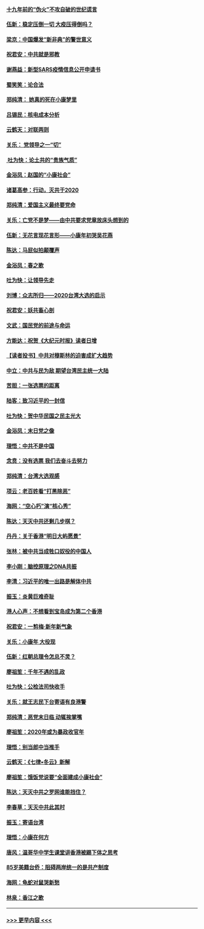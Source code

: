 #### [十九年前的“伪火”不攻自破的世纪谎言](../pages/nsc993/n11813238.md?t=01230033) 
#### [伍新：稳定压倒一切 大疫压得倒吗？](../pages/nsc993/n11812634.md?t=01230033) 
#### [梁京：中国爆发“新非典”的警世意义](../pages/nsc993/n11812554.md?t=01230033) 
#### [祝君安：中共就是邪教](../pages/nsc993/n11812431.md?t=01230033) 
#### [谢燕益：新型SARS疫情信息公开申请书](../pages/nsc993/n11808840.md?t=01230033) 
#### [蜀笑笑：论合法](../pages/nsc993/n11808064.md?t=01230033) 
#### [郑纯清： 她真的死在小康梦里](../pages/nsc993/n11806623.md?t=01230033) 
#### [吕锡民：核电成本分析](../pages/nsc993/n11806284.md?t=01230033) 
#### [云鹤天：对联两则](../pages/nsc993/n11805957.md?t=01230033) 
#### [关乐： 党领导之一“切”](../pages/nsc993/n11804505.md?t=01230033) 
#### [ 吐为快：论土共的“贵族气质”](../pages/nsc993/n11804490.md?t=01230033) 
#### [金浴凤：赵国的“小康社会”](../pages/nsc993/n11804452.md?t=01230033) 
#### [诸葛高参：行动，灭共于2020](../pages/nsc993/n11804120.md?t=01230033) 
#### [郑纯清：爱国主义最终要党命](../pages/nsc993/n11802197.md?t=01230033) 
#### [关乐：亡党不是梦——由中共要求党章放床头想到的](../pages/nsc993/n11802156.md?t=01230033) 
#### [伍新：无花言现花言形——小康年初哭吴花燕](../pages/nsc993/n11800044.md?t=01230033) 
#### [陈达：马屁似拍颠覆声](../pages/nsc993/n11800010.md?t=01230033) 
#### [金浴凤：春之歌](../pages/nsc993/n11797687.md?t=01230033) 
#### [吐为快：让领导先走](../pages/nsc993/n11797512.md?t=01230033) 
#### [刘博：众志所归——2020台湾大选的启示](../pages/nsc993/n11796878.md?t=01230033) 
#### [祝君安：妖共畜心剖](../pages/nsc993/n11794273.md?t=01230033) 
#### [文武：国民党的前途与命运](../pages/nsc993/n11794198.md?t=01230033) 
#### [方能达：祝贺《大纪元时报》读者日增](../pages/nsc993/n11793807.md?t=01230033) 
#### [【读者投书】中共对穆斯林的迫害成扩大趋势](../pages/nsc993/n11791371.md?t=01230033) 
#### [中立：中共与民为敌 期望台湾民主统一大陆](../pages/nsc993/n11790392.md?t=01230033) 
#### [苦胆：一张选票的距离](../pages/nsc993/n11788914.md?t=01230033) 
#### [陆客：致习近平的一封信](../pages/nsc993/n11788867.md?t=01230033) 
#### [吐为快：贺中华民国之民主光大](../pages/nsc993/n11788618.md?t=01230033) 
#### [金浴凤：末日党之像](../pages/nsc993/n11787475.md?t=01230033) 
#### [理悟：中共不是中国](../pages/nsc993/n11787463.md?t=01230033) 
#### [念贲：没有选票  我们去奋斗去努力](../pages/nsc993/n11787398.md?t=01230033) 
#### [郑纯清：台湾大选观感](../pages/nsc993/n11786210.md?t=01230033) 
#### [项云：老百姓看“打黑除恶”](../pages/nsc993/n11785398.md?t=01230033) 
#### [海网：“空心朽”演“核心秀”](../pages/nsc993/n11783874.md?t=01230033) 
#### [陈达：天灭中共还剩几步棋？](../pages/nsc993/n11783719.md?t=01230033) 
#### [丹丹：关于香港“明日大屿愿景”](../pages/nsc993/n11783273.md?t=01230033) 
#### [张林：被中共当成牲口奴役的中国人](../pages/nsc993/n11782397.md?t=01230033) 
#### [李小刚：脑控原理之DNA共振](../pages/nsc993/n11780962.md?t=01230033) 
#### [李清：习近平的唯一出路是解体中共](../pages/nsc993/n11780866.md?t=01230033) 
#### [振玉：炎黄巨难奇耻](../pages/nsc993/n11779632.md?t=01230033) 
#### [港人心声：不想看到宝岛成为第二个香港](../pages/nsc993/n11778817.md?t=01230033) 
#### [祝君安：一剪梅‧新年新气象](../pages/nsc993/n11776340.md?t=01230033) 
#### [关乐：小康年 大役现](../pages/nsc993/n11774213.md?t=01230033) 
#### [伍新：红朝总理令怎总不灵？](../pages/nsc993/n11770813.md?t=01230033) 
#### [廖祖笙：千年不遇的乱政](../pages/nsc993/n11770373.md?t=01230033) 
#### [吐为快：公检法司快收手](../pages/nsc993/n11770359.md?t=01230033) 
#### [关乐：就王志民下台寄语有良港警](../pages/nsc993/n11769903.md?t=01230033) 
#### [郑纯清：恶党末日临 动辄挨掌嘴](../pages/nsc993/n11769356.md?t=01230033) 
#### [廖祖笙：2020年或为暴政收官年](../pages/nsc993/n11768216.md?t=01230033) 
#### [理悟：别当郎中当推手](../pages/nsc993/n11768243.md?t=01230033) 
#### [云鹤天：《七律▪冬云》新解](../pages/nsc993/n11768204.md?t=01230033) 
#### [廖祖笙：饿饭党说要“全面建成小康社会”](../pages/nsc993/n11767482.md?t=01230033) 
#### [陈达：天灭中共之罗网谁能挡住？](../pages/nsc993/n11767465.md?t=01230033) 
#### [李春草：天灭中共此其时](../pages/nsc993/n11767452.md?t=01230033) 
#### [振玉：寄语台湾](../pages/nsc993/n11767432.md?t=01230033) 
#### [理悟：小康在何方](../pages/nsc993/n11767394.md?t=01230033) 
#### [唐风：温哥华中学生课堂讲香港被踢下体之思考](../pages/nsc993/n11766848.md?t=01230033) 
#### [85岁美籍台侨：阻碍两岸统一的是共产制度](../pages/nsc993/n11765043.md?t=01230033) 
#### [海网：龟蛇对鼠哭新愁](../pages/nsc993/n11764895.md?t=01230033) 
#### [林泉：香江之歌](../pages/nsc993/n11764415.md?t=01230033) 

----
#### [ >>> 更早内容 <<< ](../indexes/nsc993-earlier.md)
